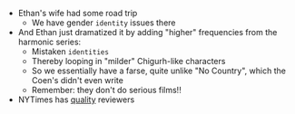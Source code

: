 - Ethan's wife had some road trip
   - We have gender `identity` issues there 
- And Ethan just dramatized it by adding "higher" frequencies from the harmonic series:
   - Mistaken `identities`
   - Thereby looping in "milder" Chigurh-like characters
   - So we essentially have a farse, quite unlike "No Country", which the Coen's didn't even write
   - Remember: they don't do serious films!!
- NYTimes has [quality](https://www.nytimes.com/2024/02/22/movies/drive-away-dolls-review-ethan-coen.html) reviewers

